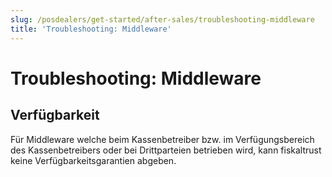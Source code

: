 ```yaml
---
slug: /posdealers/get-started/after-sales/troubleshooting-middleware
title: 'Troubleshooting: Middleware'
---
```


# Troubleshooting: Middleware

## Verfügbarkeit 

Für Middleware welche beim Kassenbetreiber bzw. im Verfügungsbereich des Kassenbetreibers oder bei Drittparteien betrieben wird, kann fiskaltrust keine Verfügbarkeitsgarantien abgeben. 

